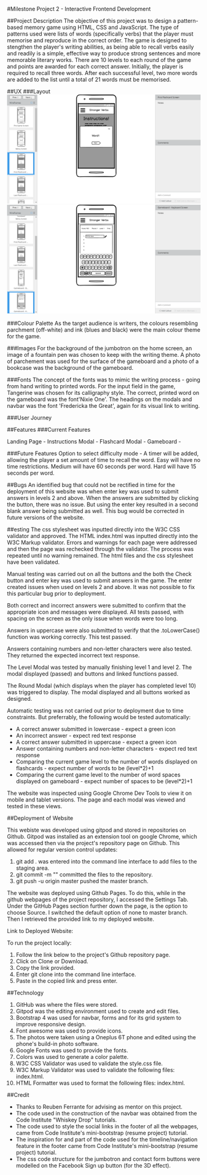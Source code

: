 #Milestone Project 2 - Interactive Frontend Development

##Project Description
The objective of this project was to design a pattern-based memory game using HTML, CSS and JavaScript. 
The type of patterns used were lists of words (specifically verbs) that the player must memorise and reproduce in the correct order.
The game is designed to stengthen the player's writing abilities, as being able to recall verbs easily and readily is a simple, effective 
way to produce strong sentences and more memorable literary works. There are 10 levels to each round of the game and points are awarded
for each correct answer. Initially, the player is required to recall three words. After each successful level, two more words are added
to the list until a total of 21 words must be memorised.

##UX
###Layout
![](assets/images/wireframe-flashcards.png)
![](assets/images/wireframe-gameboard.png)

###Colour Palette
As the target audience is writers, the colours resembling parchment (off-white) and ink (blues and black) were the main colour theme 
for the game.

###Images
For the background of the jumbotron on the home screen, an image of a fountain pen was chosen to keep with the writing theme. 
A photo of parchement was used for the surface of the gameboard and a photo of a bookcase was the background of the gameboard.

###Fonts
The concept of the fonts was to mimic the writing process - going from hand writing to printed words.
For the input field in the game, Tangerine was chosen for its calligraphy style. The correct, printed word on the gameboard
was the font'Nixie One'. The headings on the modals and navbar was the font 'Fredericka the Great', again for its visual link 
to writing.

###User Journey


##Features
###Current Features

Landing Page - 
Instructions Modal - 
Flashcard Modal - 
Gameboard - 

###Future Features
Option to select difficulty mode - A timer will be added, allowing the player a set amount of time to recall the word. 
Easy will have no time restrictions. Medium will have 60 seconds per word. Hard will have 15 seconds per word.

##Bugs
An identified bug that could not be rectified in time for the deployment of this website was when enter key was used to submit 
answers in levels 2 and above. When the answers are submitted by clicking the button, there was no issue. But using the enter key
resulted in a second blank answer being submitted as well. This bug would be corrected in future versions of the website.

##esting
The css stylesheet was inputted directly into the W3C CSS validator and approved. The HTML index.html was inputted directly into the W3C Markup validator. Errors and warnings for each page were addressed and then the page was rechecked through the validator. The process was repeated until no warning remained. The html files and the css stylesheet have been validated.

Manual testing was carried out on all the buttons and the both the Check button and enter key was used to submit answers in the game. The enter created issues when used on levels 2 and above. It was not possible to fix this particular bug prior to deployment.

Both correct and incorrect answers were submitted to confirm that the appropriate icon and messages were displayed. All tests passed, with spacing on the screen as the only issue when words were too long.

Answers in uppercase were also submitted to verify that the .toLowerCase() function was working correctly. This test passed.

Answers containing numbers and non-letter characters were also tested. They returned the expected incorrect text response.

The Level Modal was tested by manually finishing level 1 and level 2. The modal displayed (passed) and buttons and linked functions passed.

The Round Modal (which displays when the player has completed level 10) was triggered to display. The modal displayed and all buttons worked as designed.

Automatic testing was not carried out prior to deployment due to time constraints. But preferrably, the following would be tested automatically: 

- A correct answer submitted in lowercase - expect a green icon
- An incorrect answer - expect red text response
- A correct answer submitted in uppercase - expect a green icon
- Answer containing numbers and non-letter characters - expect red text response
- Comparing the current game level to the number of words displayed on flashcards - expect number of words to be (level*2)+1</li>
- Comparing the current game level to the number of word spaces displayed on gameboard - expect number of spaces to be (level*2)+1</li>

The website was inspected using Google Chrome Dev Tools to view it on mobile and tablet versions. The page and each modal was viewed and tested in these views.


##Deployment of Website

This webiste was developed using gitpod and stored in repositories on Github. Gitpod was installed as an extension tool on 
google Chrome, which was accessed then via the project's repository page on Github. This allowed for regular version control 
updates:
1. git add . was entered into the command line interface to add files to the staging area.
2. git commit -m "" committed the files to the repository.
3. git push -u origin master pushed the master branch.

The website was deployed using Github Pages. To do this, while in the github webpages of the project repository, I accessed
 the Settings Tab. Under the GitHub Pages section further down the page, is the option to choose Source. I switched the 
 default option of none to master branch. Then I retrieved the provided link to my deployed website.

Link to Deployed Website: 

To run the project locally:

1. Follow the link below to the project's Github repository page.
2. Click on Clone or Download.
3. Copy the link provided.
4. Enter git clone into the command line interface.
5. Paste in the copied link and press enter.


##Technology
1. GitHub was where the files were stored.
2. Gitpod was the editing environment used to create and edit files.
3. Bootstrap 4 was used for navbar, forms and for its grid system to improve responsive design.
4. Font awesome was used to provide icons.
5. The photos were taken using a Oneplus 6T phone and edited using the phone's build-in photo software.
6. Google Fonts was used to provide the fonts.
7. Colors was used to generate a color palette.
8. W3C CSS Validator was used to validate the style.css file.
9. W3C Markup Validator was used to validate the following files: index.html.
10. HTML Formatter was used to format the following files: index.html.


##Credit
- Thanks to Reuben Ferrante for advising as mentor on this project.
- The code used in the construction of the navbar was obtained from the Code Institute "Whiskey Drop" tutorials.
- The code used to style the social links in the footer of all the webpages, came from Code Institute's mini-bootstrap (resume project) tutorial.
- The inspiration for and part of the code used for the timeline/navigation feature in the footer came from Code Institute's mini-bootstrap (resume project) tutorial.
- The css code structure for the jumbotron and contact form buttons were modelled on the Facebook Sign up button (for the 3D effect).